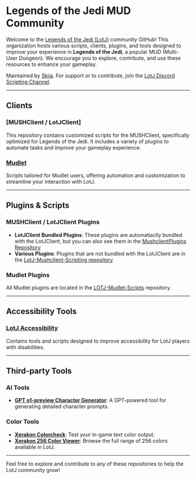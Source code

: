 # Legends of the Jedi MUD Community

Welcome to the [Legends of the Jedi (LotJ)](https://legendsofthejedi.com/) community GitHub! This organization hosts various scripts, clients, plugins, and tools designed to improve your experience in **Legends of the Jedi**, a popular MUD (Multi-User Dungeon). We encourage you to explore, contribute, and use these resources to enhance your gameplay.

Maintained by [Skiia](https://github.com/sceboucher). For support or to contribute, join the [LotJ Discord Scripting Channel](https://discord.gg/tfpAJxsRXB).

---

## Clients

### [MUSHClient / LotJClient]
This repository contains customized scripts for the MUSHClient, specifically optimized for Legends of the Jedi. It includes a variety of plugins to automate tasks and improve your gameplay experience.

### [Mudlet](https://github.com/LotJCommunity/LOTJ-Mudlet-Scripts)
Scripts tailored for Mudlet users, offering automation and customization to streamline your interaction with LotJ.

---

## Plugins & Scripts

### MUSHClient / LotJClient Plugins
- **LotJClient Bundled Plugins**: These plugins are automatiaclly bundled with the LotJClient, but you can also see them in the [MushclientPlugins Repository](https://github.com/LotJCommunity/MushclientPlugins)
- **Various Plugins**: Plugins that are not bundled with the LotJClient are in the [LotJ-Mushclient-Scripting repository](https://github.com/LotJCommunity/LotJ-Mushclient-Scripting)

### Mudlet Plugins
All Mudlet plugins are located in the [LOTJ-Mudlet-Scripts](https://github.com/LotJCommunity/LOTJ-Mudlet-Scripts) repository.

---

## Accessibility Tools

### [LotJ Accessibility](https://github.com/LotJCommunity/LotJ-Accessibility)
Contains tools and scripts designed to improve accessibility for LotJ players with disabilities.

---

## Third-party Tools

### AI Tools
- **[GPT o1-preview Character Generator](https://github.com/LotJCommunity/third-party-tools/blob/main/ai/prompt-o1-chargen)**: A GPT-powered tool for generating detailed character prompts.

### Color Tools
- **[Xerakon Colorcheck](https://xerakon.com/lotj/colorcheck.html)**: Test your in-game text color output.
- **[Xerakon 256 Color Viewer](https://xerakon.com/lotj/view256color.html)**: Browse the full range of 256 colors available in LotJ.

---

Feel free to explore and contribute to any of these repositories to help the LotJ community grow!
